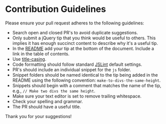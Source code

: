 # Contribution Guidelines

Please ensure your pull request adheres to the following guidelines:

* Search open and closed PR's to avoid duplicate suggestions.
* Only submit a jQuery tip that you think would be useful to others. This implies it has enough succinct content to describe why it's a useful tip.
* In the [README](https://github.com/AllThingsSmitty/jquery-tips-everyone-should-know/blob/master/README.md) add your tip at the bottom of the document. Include a link in the table of contents.
* Use [title-casing](http://titlecapitalization.com).
* Code formatting should follow standard [JSLint](http://www.jslint.com/) default settings.
* PR's should include an individual snippet for the `js` folder.
* Snippet folders should be named identical to the tip being added in the README using the following convention: `make-to-divs-the-same-height`.
* Snippets should begin with a comment that matches the name of the tip, e.g., `// Make two divs the same height`.
* Make sure your text editor is set to remove trailing whitespace.
* Check your spelling and grammar.
* The PR should have a useful title.

Thank you for your suggestions!